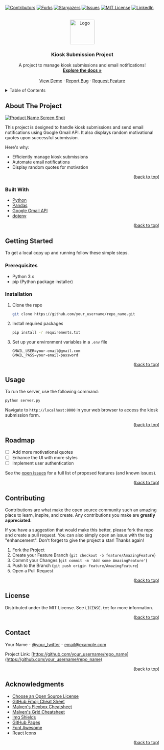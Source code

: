 
<a name="readme-top"></a>

[![Contributors][contributors-shield]][contributors-url]
[![Forks][forks-shield]][forks-url]
[![Stargazers][stars-shield]][stars-url]
[![Issues][issues-shield]][issues-url]
[![MIT License][license-shield]][license-url]
[![LinkedIn][linkedin-shield]][linkedin-url]

<br />
<div align="center">
  <a href="https://github.com/your_username/repo_name">
    <img src="images/logo.png" alt="Logo" width="80" height="80">
  </a>

  <h3 align="center">Kiosk Submission Project</h3>

  <p align="center">
    A project to manage kiosk submissions and email notifications!
    <br />
    <a href="https://github.com/your_username/repo_name"><strong>Explore the docs »</strong></a>
    <br />
    <br />
    <a href="https://github.com/your_username/repo_name">View Demo</a>
    ·
    <a href="https://github.com/your_username/repo_name/issues/new?labels=bug&template=bug-report---.md">Report Bug</a>
    ·
    <a href="https://github.com/your_username/repo_name/issues/new?labels=enhancement&template=feature-request---.md">Request Feature</a>
  </p>
</div>

<details>
  <summary>Table of Contents</summary>
  <ol>
    <li>
      <a href="#about-the-project">About The Project</a>
      <ul>
        <li><a href="#built-with">Built With</a></li>
      </ul>
    </li>
    <li>
      <a href="#getting-started">Getting Started</a>
      <ul>
        <li><a href="#prerequisites">Prerequisites</a></li>
        <li><a href="#installation">Installation</a></li>
      </ul>
    </li>
    <li><a href="#usage">Usage</a></li>
    <li><a href="#roadmap">Roadmap</a></li>
    <li><a href="#contributing">Contributing</a></li>
    <li><a href="#license">License</a></li>
    <li><a href="#contact">Contact</a></li>
    <li><a href="#acknowledgments">Acknowledgments</a></li>
  </ol>
</details>

## About The Project

[![Product Name Screen Shot][product-screenshot]](https://example.com)

This project is designed to handle kiosk submissions and send email notifications using Google Gmail API. It also displays random motivational quotes upon successful submission.

Here's why:
* Efficiently manage kiosk submissions
* Automate email notifications
* Display random quotes for motivation

<p align="right">(<a href="#readme-top">back to top</a>)</p>

### Built With

* [Python](https://www.python.org/)
* [Pandas](https://pandas.pydata.org/)
* [Google Gmail API](https://developers.google.com/gmail/api)
* [dotenv](https://pypi.org/project/python-dotenv/)

<p align="right">(<a href="#readme-top">back to top</a>)</p>

## Getting Started

To get a local copy up and running follow these simple steps.

### Prerequisites

* Python 3.x
* pip (Python package installer)

### Installation

1. Clone the repo
   ```sh
   git clone https://github.com/your_username/repo_name.git
   ```
2. Install required packages
   ```sh
   pip install -r requirements.txt
   ```
3. Set up your environment variables in a `.env` file
   ```dotenv
   GMAIL_USER=your-email@gmail.com
   GMAIL_PASS=your-email-password
   ```

<p align="right">(<a href="#readme-top">back to top</a>)</p>

## Usage

To run the server, use the following command:
```sh
python server.py
```

Navigate to `http://localhost:8000` in your web browser to access the kiosk submission form.

<p align="right">(<a href="#readme-top">back to top</a>)</p>

## Roadmap

- [ ] Add more motivational quotes
- [ ] Enhance the UI with more styles
- [ ] Implement user authentication

See the [open issues](https://github.com/your_username/repo_name/issues) for a full list of proposed features (and known issues).

<p align="right">(<a href="#readme-top">back to top</a>)</p>

## Contributing

Contributions are what make the open source community such an amazing place to learn, inspire, and create. Any contributions you make are **greatly appreciated**.

If you have a suggestion that would make this better, please fork the repo and create a pull request. You can also simply open an issue with the tag "enhancement".
Don't forget to give the project a star! Thanks again!

1. Fork the Project
2. Create your Feature Branch (`git checkout -b feature/AmazingFeature`)
3. Commit your Changes (`git commit -m 'Add some AmazingFeature'`)
4. Push to the Branch (`git push origin feature/AmazingFeature`)
5. Open a Pull Request

<p align="right">(<a href="#readme-top">back to top</a>)</p>

## License

Distributed under the MIT License. See `LICENSE.txt` for more information.

<p align="right">(<a href="#readme-top">back to top</a>)</p>

## Contact

Your Name - [@your_twitter](https://twitter.com/your_username) - email@example.com

Project Link: [https://github.com/your_username/repo_name](https://github.com/your_username/repo_name)

<p align="right">(<a href="#readme-top">back to top</a>)</p>

## Acknowledgments

* [Choose an Open Source License](https://choosealicense.com)
* [GitHub Emoji Cheat Sheet](https://www.webpagefx.com/tools/emoji-cheat-sheet)
* [Malven's Flexbox Cheatsheet](https://flexbox.malven.co/)
* [Malven's Grid Cheatsheet](https://grid.malven.co/)
* [Img Shields](https://shields.io)
* [GitHub Pages](https://pages.github.com)
* [Font Awesome](https://fontawesome.com)
* [React Icons](https://react-icons.github.io/react-icons/search)

<p align="right">(<a href="#readme-top">back to top</a>)</p>

<!-- MARKDOWN LINKS & IMAGES -->
[contributors-shield]: https://img.shields.io/github/contributors/your_username/repo_name.svg?style=for-the-badge
[contributors-url]: https://github.com/your_username/repo_name/graphs/contributors
[forks-shield]: https://img.shields.io/github/forks/your_username/repo_name.svg?style=for-the-badge
[forks-url]: https://github.com/your_username/repo_name/network/members
[stars-shield]: https://img.shields.io/github/stars/your_username/repo_name.svg?style=for-the-badge
[stars-url]: https://github.com/your_username/repo_name/stargazers
[issues-shield]: https://img.shields.io/github/issues/your_username/repo_name.svg?style=for-the-badge
[issues-url]: https://github.com/your_username/repo_name/issues
[license-shield]: https://img.shields.io/github/license/your_username/repo_name.svg?style=for-the-badge
[license-url]: https://github.com/your_username/repo_name/blob/master/LICENSE.txt
[linkedin-shield]: https://img.shields.io/badge/-LinkedIn-black.svg?style=for-the-badge&logo=linkedin&colorB=555
[linkedin-url]: https://linkedin.com/in/your_username
[product-screenshot]: images/screenshot.png
